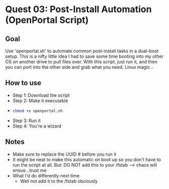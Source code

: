 # Quest 03: Post-Install Automation (OpenPortal Script)

## Goal
Use 'openportal.sh' to automate common post-install tasks in a dual-boot setup. This is a nifty little idea I had to save some time booting into my other OS on another drive to pull files over. With this script, just run it, and then you can port into the other side and grab what you need. Linux magic...

## How to use
- Step 1: Download the script
- Step 2: Make it executable
- ```bash
  chmod +x openportal.sh
  ```
- Step 3: Run it
- Step 4: You're a wizard

## Notes
- Make sure to replace the UUID # before you run it
- It might be neat to make this automatic on boot up so you don't have to run the script at all. But: DO NOT add this to your /fstab --> chaos will ensue...trust me
- What I'd do differently next time
    - Well not add it to the /fstab obviously
